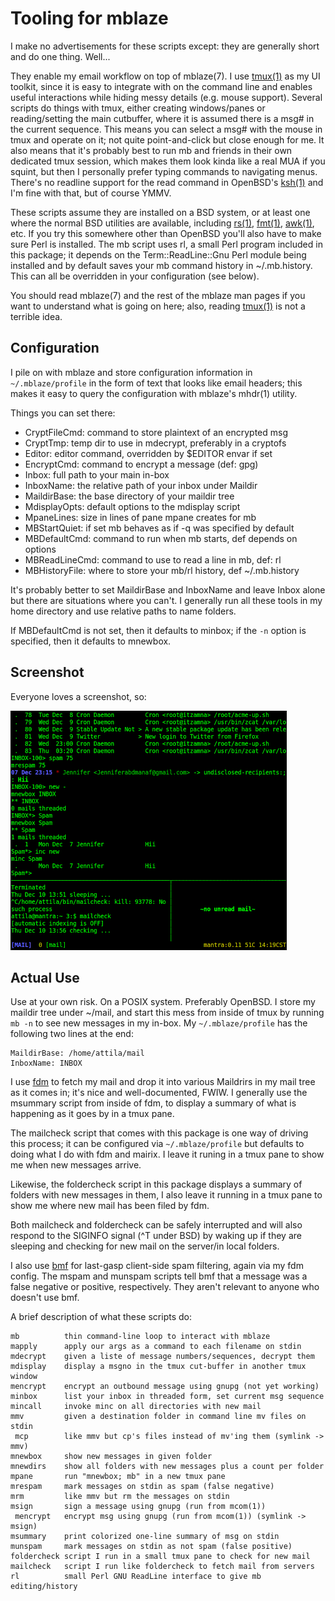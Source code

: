 # Tooling for mblaze #

I make no advertisements for these scripts except: they are generally
short and do one thing.  Well...

They enable my email workflow on top of mblaze(7).  I use
[tmux(1)](https://man.openbsd.org/tmux) as my UI toolkit, since it is
easy to integrate with on the command line and enables useful
interactions while hiding messy details (e.g. mouse support).  Several
scripts do things with tmux, either creating windows/panes or
reading/setting the main cutbuffer, where it is assumed there is a
msg# in the current sequence.  This means you can select a msg# with
the mouse in tmux and operate on it; not quite point-and-click but
close enough for me.  It also means that it's probably best to run
mb and friends in their own dedicated tmux session, which makes
them look kinda like a real MUA if you squint, but then I personally
prefer typing commands to navigating menus.  There's no readline
support for the read command in OpenBSD's
[ksh(1)](https://man.openbsd.org/ksh) and I'm fine with that, but of
course YMMV.

These scripts assume they are installed on a BSD system, or at least
one where the normal BSD utilities are available, including
[rs(1)](https://man.openbsd.org/rs),
[fmt(1)](https://man.openbsd.org/fmt),
[awk(1)](https://man.openbsd.org/awk), etc.  If you try this somewhere
other than OpenBSD you'll also have to make sure Perl is installed.
The mb script uses rl, a small Perl program included in this package;
it depends on the Term::ReadLine::Gnu Perl module being installed
and by default saves your mb command history in ~/.mb.history.
This can all be overridden in your configuration (see below).

You should read mblaze(7) and the rest of the mblaze man pages if you
want to understand what is going on here; also, reading
[tmux(1)](https://man.openbsd.org/tmux) is not a terrible idea.

## Configuration

I pile on with mblaze and store configuration information in
`~/.mblaze/profile` in the form of text that looks like email headers;
this makes it easy to query the configuration with mblaze's mhdr(1)
utility.

Things you can set there:

* CryptFileCmd: command to store plaintext of an encrypted msg
* CryptTmp: temp dir to use in mdecrypt, preferably in a cryptofs
* Editor: editor command, overridden by $EDITOR envar if set
* EncryptCmd: command to encrypt a message (def: gpg)
* Inbox: full path to your main in-box
* InboxName: the relative path of your inbox under Maildir
* MaildirBase: the base directory of your maildir tree
* MdisplayOpts: default options to the mdisplay script
* MpaneLines: size in lines of pane mpane creates for mb
* MBStartQuiet: if set mb behaves as if -q was specified by default
* MBDefaultCmd: command to run when mb starts, def depends on options
* MBReadLineCmd: command to use to read a line in mb, def: rl
* MBHistoryFile: where to store your mb/rl history, def ~/.mb.history

It's probably better to set MaildirBase and InboxName and leave Inbox
alone but there are situations where you can't.  I generally run all
these tools in my home directory and use relative paths to name
folders.

If MBDefaultCmd is not set, then it defaults to minbox; if the `-n`
option is specified, then it defaults to mnewbox.

## Screenshot

Everyone loves a screenshot, so:

![Screenshot of tmux session running mb, mailcheck and foldercheck](./tmux-screenshot-half.png)

## Actual Use

Use at your own risk.  On a POSIX system.  Preferably OpenBSD.  I
store my maildir tree under ~/mail, and start this mess from inside of
tmux by running `mb -n` to see new messages in my in-box.  My
`~/.mblaze/profile` has the following two lines at the end:

    MaildirBase: /home/attila/mail
    InboxName: INBOX

I use [fdm](https://github.com/nicm/fdm) to fetch my mail and drop it
into various Maildrirs in my mail tree as it comes in; it's nice and
well-documented, FWIW.  I generally use the msummary script from
inside of fdm, to display a summary of what is happening as it goes by
in a tmux pane.

The mailcheck script that comes with this package is one way of
driving this process; it can be configured via `~/.mblaze/profile` but
defaults to doing what I do with fdm and mairix.  I leave it runing in
a tmux pane to show me when new messages arrive.

Likewise, the foldercheck script in this package displays a summary of
folders with new messages in them, I also leave it running in a tmux
pane to show me where new mail has been filed by fdm.

Both mailcheck and foldercheck can be safely interrupted and will also
respond to the SIGINFO signal (^T under BSD) by waking up if they are
sleeping and checking for new mail on the server/in local folders.

I also use [bmf](http://sourceforge.net/projects/bmf/) for last-gasp
client-side spam filtering, again via my fdm config.  The mspam and
munspam scripts tell bmf that a message was a false negative or
positive, respectively.  They aren't relevant to anyone who doesn't
use bmf.

A brief description of what these scripts do:

    mb          thin command-line loop to interact with mblaze
    mapply      apply our args as a command to each filename on stdin
    mdecrypt    given a liste of message numbers/sequences, decrypt them
    mdisplay    display a msgno in the tmux cut-buffer in another tmux window
    mencrypt    encrypt an outbound message using gnupg (not yet working)
    minbox      list your inbox in threaded form, set current msg sequence
    mincall     invoke minc on all directories with new mail
    mmv         given a destination folder in command line mv files on stdin
     mcp        like mmv but cp's files instead of mv'ing them (symlink -> mmv)
    mnewbox     show new messages in given folder
    mnewdirs    show all folders with new messages plus a count per folder
    mpane       run "mnewbox; mb" in a new tmux pane
    mrespam     mark messages on stdin as spam (false negative)
    mrm         like mmv but rm the messages on stdin
    msign       sign a message using gnupg (run from mcom(1))
     mencrypt   encrypt msg using gnupg (run from mcom(1)) (symlink -> msign)
    msummary    print colorized one-line summary of msg on stdin
    munspam     mark messages on stdin as not spam (false positive)
    foldercheck script I run in a small tmux pane to check for new mail
    mailcheck   script I run like foldercheck to fetch mail from servers
    rl          small Perl GNU ReadLine interface to give mb editing/history
